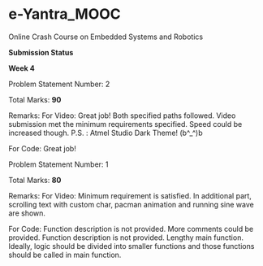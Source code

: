 # e-Yantra_MOOC
Online Crash Course on Embedded Systems and Robotics

**Submission Status**

**Week 4**

Problem Statement Number: 2

Total Marks: **90**

Remarks: For Video:
Great job! Both specified paths followed. Video submission met the minimum requirements specified. Speed could be increased though. P.S. : Atmel Studio Dark Theme! (b^_^)b

For Code:
Great job!


Problem Statement Number: 1


Total Marks: **80**

Remarks: For Video:
Minimum requirement is satisfied. In additional part, scrolling text with custom char, pacman animation and running sine wave are shown.

For Code:
Function description is not provided. More comments could be provided. Function description is not provided. Lengthy main function. Ideally, logic should be divided into smaller functions and those functions should be called in main function.

